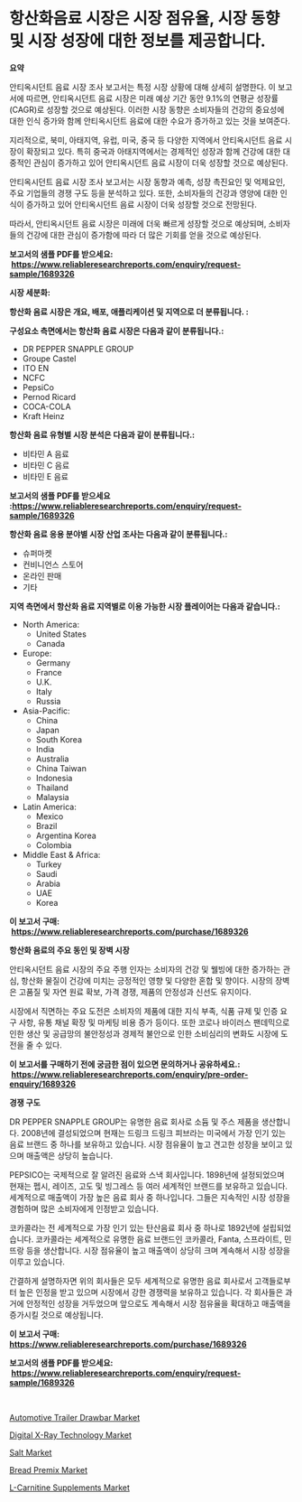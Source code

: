 <p><h1>항산화음료 시장은 시장 점유율, 시장 동향 및 시장 성장에 대한 정보를 제공합니다.</h1></p><p><strong>요약</strong></p>
<p><p>안티옥시던트 음료 시장 조사 보고서는 특정 시장 상황에 대해 상세히 설명한다. 이 보고서에 따르면, 안티옥시던트 음료 시장은 미래 예상 기간 동안 9.1%의 연평균 성장률(CAGR)로 성장할 것으로 예상된다. 이러한 시장 동향은 소비자들의 건강의 중요성에 대한 인식 증가와 함께 안티옥시던트 음료에 대한 수요가 증가하고 있는 것을 보여준다.</p><p>지리적으로, 북미, 아태지역, 유럽, 미국, 중국 등 다양한 지역에서 안티옥시던트 음료 시장이 확장되고 있다. 특히 중국과 아태지역에서는 경제적인 성장과 함께 건강에 대한 대중적인 관심이 증가하고 있어 안티옥시던트 음료 시장이 더욱 성장할 것으로 예상된다.</p><p>안티옥시던트 음료 시장 조사 보고서는 시장 동향과 예측, 성장 촉진요인 및 억제요인, 주요 기업들의 경쟁 구도 등을 분석하고 있다. 또한, 소비자들의 건강과 영양에 대한 인식이 증가하고 있어 안티옥시던트 음료 시장이 더욱 성장할 것으로 전망된다.</p><p>따라서, 안티옥시던트 음료 시장은 미래에 더욱 빠르게 성장할 것으로 예상되며, 소비자들의 건강에 대한 관심이 증가함에 따라 더 많은 기회를 얻을 것으로 예상된다.</p></p>
<p><strong>보고서의 샘플 PDF를 받으세요: &nbsp;<a href="https://www.reliableresearchreports.com/enquiry/request-sample/1689326">https://www.reliableresearchreports.com/enquiry/request-sample/1689326</a></strong></p>
<p><strong>시장 세분화:</strong></p>
<p><strong> 항산화 음료 시장은 개요, 배포, 애플리케이션 및 지역으로 더 분류됩니다. :</strong></p>
<p><strong>구성요소 측면에서는 항산화 음료 시장은 다음과 같이 분류됩니다.:</strong></p>
<p><ul><li>DR PEPPER SNAPPLE GROUP</li><li>Groupe Castel</li><li>ITO EN</li><li>NCFC</li><li>PepsiCo</li><li>Pernod Ricard</li><li>COCA-COLA</li><li>Kraft Heinz</li></ul></p>
<p><strong> 항산화 음료 유형별 시장 분석은 다음과 같이 분류됩니다.:</strong></p>
<p><ul><li>비타민 A 음료</li><li>비타민 C 음료</li><li>비타민 E 음료</li></ul></p>
<p><strong>보고서의 샘플 PDF를 받으세요 :<a href="https://www.reliableresearchreports.com/enquiry/request-sample/1689326">https://www.reliableresearchreports.com/enquiry/request-sample/1689326</a></strong></p>
<p><strong> 항산화 음료 응용 분야별 시장 산업 조사는 다음과 같이 분류됩니다.:</strong></p>
<p><ul><li>슈퍼마켓</li><li>컨비니언스 스토어</li><li>온라인 판매</li><li>기타</li></ul></p>
<p><strong>지역 측면에서 항산화 음료 지역별로 이용 가능한 시장 플레이어는 다음과 같습니다.:</strong></p>
<p><ul>
    <li>
        North America:
        <ul>
            <li>United States</li>
            <li>Canada</li>
        </ul>
    </li>
    <li>
        Europe:
        <ul>
            <li>Germany</li>
            <li>France</li>
            <li>U.K.</li>
            <li>Italy</li>
            <li>Russia</li>
        </ul>
    </li>
    <li>
        Asia-Pacific:
        <ul>
            <li>China</li>
            <li>Japan</li>
            <li>South Korea</li>
            <li>India</li>
            <li>Australia</li>
            <li>China Taiwan</li>
            <li>Indonesia</li>
            <li>Thailand</li>
            <li>Malaysia</li>
        </ul>
    </li>
    <li>
        Latin America:
        <ul>
            <li>Mexico</li>
            <li>Brazil</li>
            <li>Argentina Korea</li>
            <li>Colombia</li>
        </ul>
    </li>
    <li>
        Middle East & Africa:
        <ul>
            <li>Turkey</li>
            <li>Saudi</li>
            <li>Arabia</li>
            <li>UAE</li>
            <li>Korea</li>
        </ul>
    </li>
    </ul></p>
<p><strong>이 보고서 구매: &nbsp;<a href="https://www.reliableresearchreports.com/purchase/1689326">https://www.reliableresearchreports.com/purchase/1689326</a></strong></p>
<p><strong>항산화 음료의 주요 동인 및 장벽 시장</strong></p>
<p><p>안티옥시던트 음료 시장의 주요 주행 인자는 소비자의 건강 및 웰빙에 대한 증가하는 관심, 항산화 물질이 건강에 미치는 긍정적인 영향 및 다양한 혼합 및 향이다. 시장의 장벽은 고품질 및 자연 원료 확보, 가격 경쟁, 제품의 안정성과 신선도 유지이다.</p><p>시장에서 직면하는 주요 도전은 소비자의 제품에 대한 지식 부족, 식품 규제 및 인증 요구 사항, 유통 채널 확장 및 마케팅 비용 증가 등이다. 또한 코로나 바이러스 팬데믹으로 인한 생산 및 공급망의 불안정성과 경제적 불안으로 인한 소비심리의 변화도 시장에 도전을 줄 수 있다.</p></p>
<p><strong>이 보고서를 구매하기 전에 궁금한 점이 있으면 문의하거나 공유하세요.: &nbsp;<a href="https://www.reliableresearchreports.com/enquiry/pre-order-enquiry/1689326">https://www.reliableresearchreports.com/enquiry/pre-order-enquiry/1689326</a></strong></p>
<p><strong>경쟁 구도</strong></p>
<p><p>DR PEPPER SNAPPLE GROUP는 유명한 음료 회사로 소듐 및 주스 제품을 생산합니다. 2008년에 결성되었으며 현재는 드링크 드링크 피브라는 미국에서 가장 인기 있는 음료 브랜드 중 하나를 보유하고 있습니다. 시장 점유율이 높고 견고한 성장을 보이고 있으며 매출액은 상당히 높습니다.</p><p>PEPSICO는 국제적으로 잘 알려진 음료와 스낵 회사입니다. 1898년에 설정되었으며 현재는 펩시, 레이즈, 고도 및 빙그레스 등 여러 세계적인 브랜드를 보유하고 있습니다. 세계적으로 매출액이 가장 높은 음료 회사 중 하나입니다. 그들은 지속적인 시장 성장을 경험하며 많은 소비자에게 인정받고 있습니다.</p><p>코카콜라는 전 세계적으로 가장 인기 있는 탄산음료 회사 중 하나로 1892년에 설립되었습니다. 코카콜라는 세계적으로 유명한 음료 브랜드인 코카콜라, Fanta, 스프라이트, 민뜨랑 등을 생산합니다. 시장 점유율이 높고 매출액이 상당히 크며 계속해서 시장 성장을 이루고 있습니다.</p><p>간결하게 설명하자면 위의 회사들은 모두 세계적으로 유명한 음료 회사로서 고객들로부터 높은 인정을 받고 있으며 시장에서 강한 경쟁력을 보유하고 있습니다. 각 회사들은 과거에 안정적인 성장을 거두었으며 앞으로도 계속해서 시장 점유율을 확대하고 매출액을 증가시킬 것으로 예상됩니다.</p></p>
<p><strong>이 보고서 구매: &nbsp; <a href="https://www.reliableresearchreports.com/purchase/1689326">https://www.reliableresearchreports.com/purchase/1689326</a></strong></p>
<p><strong>보고서의 샘플 PDF를 받으세요: &nbsp;<a href="https://www.reliableresearchreports.com/enquiry/request-sample/1689326">https://www.reliableresearchreports.com/enquiry/request-sample/1689326</a></strong><strong></strong></p>
<p>&nbsp;</p>
<p><p><a href="https://issuu.com/reportprime-2/docs/automotive-trailer-drawbar-market-size-2030.pptx">Automotive Trailer Drawbar Market</a></p><p><a href="https://automatic-knee-4c7.notion.site/Digital-X-Ray-Technology-Market-Size-Reflecting-a-Forecast-Till-2031-Market-By-Type-By-Application-d498734c249a414e9f80e2fea59a2581">Digital X-Ray Technology Market</a></p><p><a href="https://github.com/castoriffic/Market-Research-Report-List-3/blob/main/salt-market.md">Salt Market</a></p><p><a href="https://view.publitas.com/reportprime-1/bread-premix-market-research-report-provides-critical-insights-that-can-help-shape-business-development-and-investment-strategies/">Bread Premix Market</a></p><p><a href="https://issuu.com/reportprime-2/docs/l-carnitine-supplements-market-size-2030.pptx">L-Carnitine Supplements Market</a></p></p>